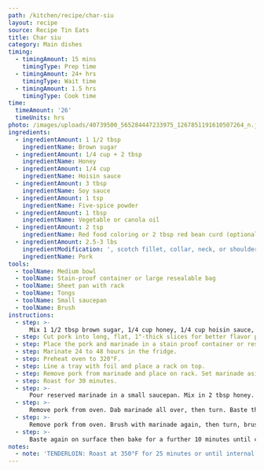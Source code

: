 ```yaml
---
path: /kitchen/recipe/char-siu
layout: recipe
source: Recipe Tin Eats
title: Char siu
category: Main dishes
timing:
  - timingAmount: 15 mins
    timingType: Prep time
  - timingAmount: 24+ hrs
    timingType: Wait time
  - timingAmount: 1.5 hrs
    timingType: Cook time
time:
  timeAmount: '26'
  timeUnits: hrs
photo: /images/uploads/40739500_565284447233975_1267851191610507264_n.jpg
ingredients:
  - ingredientAmount: 1 1/2 tbsp
    ingredientName: Brown sugar
  - ingredientAmount: 1/4 cup + 2 tbsp
    ingredientName: Honey
  - ingredientAmount: 1/4 cup
    ingredientName: Hoisin sauce
  - ingredientAmount: 3 tbsp
    ingredientName: Soy sauce
  - ingredientAmount: 1 tsp
    ingredientName: Five-spice powder
  - ingredientAmount: 1 tbsp
    ingredientName: Vegetable or canola oil
  - ingredientAmount: 2 tsp
    ingredientName: Red food coloring or 2 tbsp red bean curd (optional)
  - ingredientAmount: 2.5-3 lbs
    ingredientModification: ', scotch fillet, collar, neck, or shoulder; see Instruction Notes for tenderloin'
    ingredientName: Pork
tools:
  - toolName: Medium bowl
  - toolName: Stain-proof container or large resealable bag
  - toolName: Sheet pan with rack
  - toolName: Tongs
  - toolName: Small saucepan
  - toolName: Brush
instructions:
  - step: >-
      Mix 1 1/2 tbsp brown sugar, 1/4 cup honey, 1/4 cup hoisin sauce, 3 tbsp soy sauce, 1 tsp five-spice powder, 1 tbsp vegetable or canola oil, and (optionally) 2 tsp red food coloring or 2 tbsp red bean curd in a medium bowl.
  - step: Cut pork into long, flat, 1"-thick slices for better flavor penetration.
  - step: Place the pork and marinade in a stain proof container or resealable bag.
  - step: Marinate 24 to 48 hours in the fridge.
  - step: Preheat oven to 320°F.
  - step: Line a tray with foil and place a rack on top.
  - step: Remove pork from marinade and place on rack. Set marinade aside.
  - step: Roast for 30 minutes.
  - step: >-
      Pour reserved marinade in a small saucepan. Mix in 2 tbsp honey. Bring to simmer over medium high and cook for 2 minutes until syrupy. Remove from heat.
  - step: >-
      Remove pork from oven. Dab marinade all over, then turn. Baste then roast for a further 30 minutes.
  - step: >-
      Remove pork from oven. Brush with marinade again, then turn, brush with marinade and roast for a further 20 minutes. If charring too quickly, cover with foil.
  - step: >-
      Baste again on surface then bake for a further 10 minutes until caramelised and sticky. Meat should be tender but not falling apart, like with pulled pork. Allow to rest for 10 minutes before slicing.
notes:
  - note: 'TENDERLOIN: Roast at 350°F for 25 minutes or until internal temperature is 160°F. Around halfway through roasting, baste generously with the reserved Marinade. Then broil on high for a few minutes until surface is charred and glossy, basting once or twice.'
---
```

